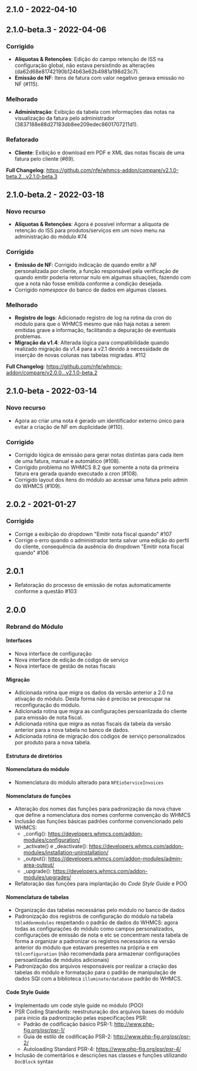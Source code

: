 ## 2.1.0 - 2022-04-10



## 2.1.0-beta.3 - 2022-04-06

### Corrigido

* **Alíquotas & Retenções**: Edição do campo retenção de ISS na configuração global, não estava persistindo as alterações (da62d68e81742190b124b63e62b4981a198d23c7).
* **Emissão de NF**: Itens de fatura com valor negativo gerava emissão no NF (#115).

### Melhorado

* **Administração**: Exibição da tabela com informações das notas na visualização da fatura pelo administrador (3837188e88d27183db8ee209edec8601707211d1).

### Refatorado

* **Cliente**: Exibição e download em PDF e XML das notas fiscais de uma fatura pelo cliente (#69).

**Full Changelog**: https://github.com/nfe/whmcs-addon/compare/v2.1.0-beta.2...v2.1.0-beta.3

## 2.1.0-beta.2 - 2022-03-18

### Novo recurso

* **Alíquotas & Retenções**: Agora é possível informar a alíquota de retenção do ISS para produtos/serviços em um novo menu na administração do módulo #74

### Corrigido

* **Emissão de NF**: Corrigido indicação de quando emitir a NF personalizada por cliente, a função responsável pela verificação de quando emitir poderia retornar nulo em algumas situações, fazendo com que a nota não fosse emitida conforme a condição desejada.
* Corrigido _namespace_ do banco de dados em algumas classes.

### Melhorado

* **Registro de logs**: Adicionado registro de log na rotina da cron do módulo para que o WHMCS mesmo que não haja notas a serem emitidas grave a informação, facilitando a depuração de eventuais problemas.
* **Migração da v1.4**:  Alterada lógica para compatibilidade quando realizado migração da v1.4 para a v2.1 devido à necessidade de inserção de novas colunas nas tabelas migradas. #112

**Full Changelog**: https://github.com/nfe/whmcs-addon/compare/v2.0.0...v2.1.0-beta.2

## 2.1.0-beta - 2022-03-14

### Novo recurso

- Agora ao criar uma nota é gerado um identificador externo único para evitar a criação de NF em duplicidade (#110).

### Corrigido

- Corrigido lógica de emissão para gerar notas distintas para cada item de uma fatura, manual e automático (#108).
- Corrigido problema no WHMCS 8.2 que somente a nota da primeira fatura era gerada quando executado a cron (#108).
- Corrigido layout dos itens do módulo ao acessar uma fatura pelo admin do WHMCS (#109).

## 2.0.2 - 2021-01-27

### Corrigido
- Corrige a exibição do dropdown "Emitir nota fiscal quando" #107
- Corrige o erro quando o administrador tenta salvar uma edição do perfil do cliente, consequência da ausência do dropdown "Emitir nota fiscal quando" #106

## 2.0.1

* Refatoração do processo de emissão de notas automaticamente conforme a questão #103

## 2.0.0

### Rebrand do Módulo

#### Interfaces

* Nova interface de configuração
* Nova interface de edição de código de serviço
* Nova interface de gestão de notas fiscais

#### Migração

* Adicionada rotina que migra os dados da versão anterior a 2.0 na ativação do módulo. Desta forma não é preciso se preocupar na reconfiguração do módulo.
* Adicionada rotina que migra as configurações persoanlizada do cliente para emissão de nota fiscal.
* Adicionada rotina que migra as notas fiscais da tabela da versão anterior para a nova tabela no banco de dados.
* Adicionada rotina de migração dos códigos de serviço personalizados por produto para a nova tabela.

#### Estrutura de diretórios
#### Nomenclatura do módulo

* Nomenclatura do módulo alterado para `NFEioServiceInvoices`

#### Nomenclatura de funções

* Alteração dos nomes das funções para padronização da nova chave que define a nomenclatura dos nomes conforme convenção do WHMCS
* Inclusão das funções básicas padrões conforme convencionado pelo WHMCS:
  * _config(): https://developers.whmcs.com/addon-modules/configuration/
  * _activate() e _deactivate():  https://developers.whmcs.com/addon-modules/installation-uninstallation/
  * _output(): https://developers.whmcs.com/addon-modules/admin-area-output/
  * _upgrade(): https://developers.whmcs.com/addon-modules/upgrades/
* Refatoração das funções para implantação do _Code Style Guide_ e POO

#### Nomenclatura de tabelas

* Organização das tabelas necessárias pelo módulo no banco de dados
* Padronização dos registros de configuração do módulo na tabela `tbladdonmodules` respeitando o padrão de dados do WHMCS: agora todas as configurações do módulo como campos personalizados, configurações de emissão de nota e etc se concentram nesta tabela de forma a organizar a padronizar os registros necessários na versão anterior do módulo que estavam presentes na própria e em `tblconfiguration` (não recomendada para armazenar configurações persoanlizadas de módulos adicionais)
* Padronização dos arquivos responsáveis por realizar a criação das tabelas do módulo e formatação para o padrão de manipulação de dados SQl com a biblioteca `illuminate/database` padrão do WHMCS.

#### Code Style Guide

* Implementado um code style guide no módulo (POO)
* PSR Coding Standards: reestruturação dos arquivos bases do módulo para inicio da padronização pelas especificações PSR:
  * Padrão de codificação básico PSR-1: http://www.php-fig.org/psr/psr-1/
  * Guia de estilo de codificação PSR-2: http://www.php-fig.org/psr/psr-2/
  * Autoloading Standard PSR-4: https://www.php-fig.org/psr/psr-4/
* Inclusão de comentários e descrições nas classes e funções utilizando `DocBlock` syntax
